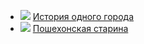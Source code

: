 * ![](/books/prose_rus_classic/Михаил%20Евграфович%20Салтыков-Щедрин/История%20одного%20города.jpg) [История одного города](/books/prose_rus_classic/Михаил%20Евграфович%20Салтыков-Щедрин/История%20одного%20города)
* ![](/books/prose_rus_classic/Михаил%20Евграфович%20Салтыков-Щедрин/Пошехонская%20старина.jpg) [Пошехонская старина](/books/prose_rus_classic/Михаил%20Евграфович%20Салтыков-Щедрин/Пошехонская%20старина)